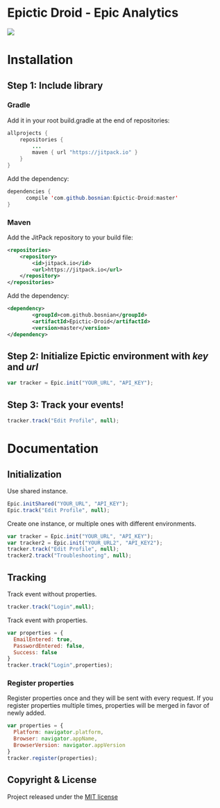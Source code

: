 # Epictic Droid - Epic Analytics
[![](https://jitpack.io/v/bosnian/Epictic-Droid.svg)](https://jitpack.io/#bosnian/Epictic-Droid)
# Installation
## Step 1: Include library

### Gradle
Add it in your root build.gradle at the end of repositories:

```java
allprojects {
    repositories {
        ...
		maven { url "https://jitpack.io" }
    }
}
```
Add the dependency:

```java
dependencies {
	  compile 'com.github.bosnian:Epictic-Droid:master'
}
```

### Maven

Add the JitPack repository to your build file:
```xml
<repositories>
	<repository>
	    <id>jitpack.io</id>		    
        <url>https://jitpack.io</url>
	</repository>
</repositories>
```
Add the dependency:
```xml
<dependency>
	    <groupId>com.github.bosnian</groupId>
	    <artifactId>Epictic-Droid</artifactId>
	    <version>master</version>
</dependency>
```

## Step 2: Initialize Epictic environment with *key* and *url*
```javascript
var tracker = Epic.init("YOUR_URL", "API_KEY");
```

## Step 3: Track your events!
```javascript
tracker.track("Edit Profile", null);
```

# Documentation
## Initialization

Use shared instance.
```javascript
Epic.initShared("YOUR_URL", "API_KEY");
Epic.track("Edit Profile", null);
```
Create one instance, or multiple ones with different environments.
```javascript
var tracker = Epic.init("YOUR_URL", "API_KEY");
var tracker2 = Epic.init("YOUR_URL2", "API_KEY2");
tracker.track("Edit Profile", null);
tracker2.track("Troubleshooting", null);
```

## Tracking

Track event without properties.
```javascript
tracker.track("Login",null);
```
Track event with properties.
```javascript
var properties = {
  EmailEntered: true,
  PasswordEntered: false,
  Success: false 
}
tracker.track("Login",properties);
```

### Register properties 
Register properties once and they will be sent with every request. If you register properties multiple times, properties will be merged in favor of newly added.
```javascript
var properties = {
  Platform: navigator.platform,
  Browser: navigator.appName,
  BrowserVersion: navigator.appVersion
}
tracker.register(properties);
```
## Copyright & License
 
Project released under the [MIT license](LICENSE.md)
